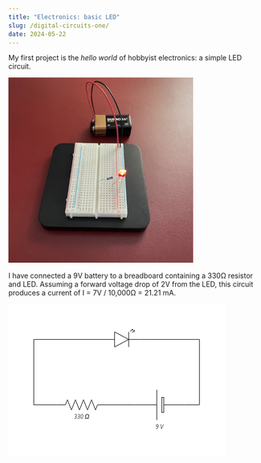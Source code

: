 ```yaml
---
title: "Electronics: basic LED"
slug: /digital-circuits-one/
date: 2024-05-22
---
```


My first project is the _hello world_ of hobbyist electronics: a simple LED
circuit.

![](./img/basic-circuit-scaled-again.jpeg)

I have connected a 9V battery to a breadboard containing a 330Ω resistor and
LED. Assuming a forward voltage drop of 2V from the LED, this circuit produces a
current of I = 7V / 10,000Ω = 21.21 mA.

![](./img/basic-led-circuit.png)
